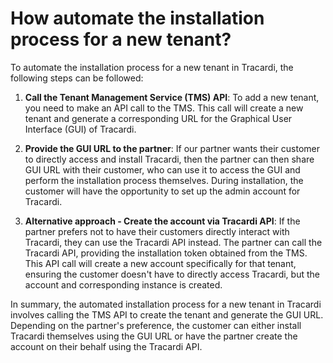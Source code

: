 # How automate the installation process for a new tenant?

To automate the installation process for a new tenant in Tracardi, the following steps can be followed:

1. **Call the Tenant Management Service (TMS) API**: To add a new tenant, you need to make an API call to the TMS. This
   call will create a new tenant and generate a corresponding URL for the Graphical User Interface (GUI) of Tracardi.

2. **Provide the GUI URL to the partner**: If our partner wants their customer to directly access and install Tracardi,
   then the partner can then share GUI URL with their customer, who can use it to access the GUI and perform the
   installation process themselves. During installation, the customer will have the opportunity to set up the admin
   account for Tracardi.

3. **Alternative approach - Create the account via Tracardi API**: If the partner prefers not to have their customers
   directly interact with Tracardi, they can use the Tracardi API instead. The partner can call the Tracardi API,
   providing the installation token obtained from the TMS. This API call will create a new account specifically for that
   tenant, ensuring the customer doesn't have to directly access Tracardi, but the account and corresponding instance is
   created.

In summary, the automated installation process for a new tenant in Tracardi involves calling the TMS API to create the
tenant and generate the GUI URL. Depending on the partner's preference, the customer can either install Tracardi
themselves using the GUI URL or have the partner create the account on their behalf using the Tracardi API.